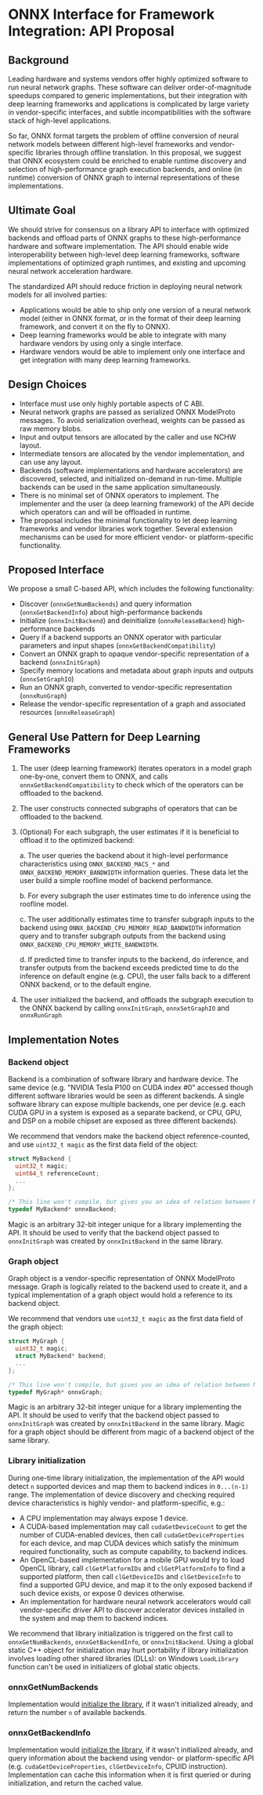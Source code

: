 # ONNX Interface for Framework Integration: API Proposal

## Background

Leading hardware and systems vendors offer highly optimized software to run neural network graphs. These software can deliver order-of-magnitude speedups compared to generic implementations, but their integration with deep learning frameworks and applications is complicated by large variety in vendor-specific interfaces, and subtle incompatibilities with the software stack of high-level applications.

So far, ONNX format targets the problem of offline conversion of neural network models between different high-level frameworks and vendor-specific libraries through offline translation. In this proposal, we suggest that ONNX ecosystem could be enriched to enable runtime discovery and selection of high-performance graph execution backends, and online (in runtime) conversion of ONNX graph to internal representations of these implementations.

## Ultimate Goal

We should strive for consensus on a library API to interface with optimized backends and offload parts of ONNX graphs to these high-performance hardware and software implementation. The API should enable wide interoperability between high-level deep learning frameworks, software implementations of optimized graph runtimes, and existing and upcoming neural network acceleration hardware.

The standardized API should reduce friction in deploying neural network models for all involved parties:
- Applications would be able to ship only one version of a neural network model (either in ONNX format, or in the format of their deep learning framework, and convert it on the fly to ONNX).
- Deep learning frameworks would be able to integrate with many hardware vendors by using only a single interface.
- Hardware vendors would be able to implement only one interface and get integration with many deep learning frameworks.

## Design Choices

- Interface must use only highly portable aspects of C ABI.
- Neural network graphs are passed as serialized ONNX ModelProto messages. To avoid serialization overhead, weights can be passed as raw memory blobs.
- Input and output tensors are allocated by the caller and use NCHW layout.
- Intermediate tensors are allocated by the vendor implementation, and can use any layout.
- Backends (software implementations and hardware accelerators) are discovered, selected, and initialized on-demand in run-time. Multiple backends can be used in the same application simultaneously.
- There is no minimal set of ONNX operators to implement. The implementer and the user (a deep learning framework) of the API decide which operators can and will be offloaded in runtime.
- The proposal includes the minimal functionality to let deep learning frameworks and vendor libraries work together. Several extension mechanisms can be used for more efficient vendor- or platform-specific functionality.

## Proposed Interface

We propose a small C-based API, which includes the following functionality:

* Discover (`onnxGetNumBackends`) and query information (`onnxGetBackendInfo`) about high-performance backends
* Initialize (`onnxInitBackend`) and deinitialize (`onnxReleaseBackend`) high-performance backends
* Query if a backend supports an ONNX operator with particular parameters and input shapes (`onnxGetBackendCompatibility`)
* Convert an ONNX graph to opaque vendor-specific representation of a backend (`onnxInitGraph`)
* Specify memory locations and metadata about graph inputs and outputs (`onnxSetGraphIO`)
* Run an ONNX graph, converted to vendor-specific representation (`onnxRunGraph`)
* Release the vendor-specific representation of a graph and associated resources (`onnxReleaseGraph`)

## General Use Pattern for Deep Learning Frameworks

1. The user (deep learning framework) iterates operators in a model graph one-by-one, convert them to ONNX, and calls `onnxGetBackendCompatibility` to check which of the operators can be offloaded to the backend.
2. The user constructs connected subgraphs of operators that can be offloaded to the backend.
3. (Optional) For each subgraph, the user estimates if it is beneficial to offload it to the optimized backend:

    a. The user queries the backend about it high-level performance characteristics using `ONNX_BACKEND_MACS_*` and `ONNX_BACKEND_MEMORY_BANDWIDTH` information queries. These data let the user build a simple roofline model of backend performance.

    b. For every subgraph the user estimates time to do inference using the roofline model.

    c. The user additionally estimates time to transfer subgraph inputs to the backend using `ONNX_BACKEND_CPU_MEMORY_READ_BANDWIDTH` information query and to transfer subgraph outputs from the backend using `ONNX_BACKEND_CPU_MEMORY_WRITE_BANDWIDTH`. 

    d. If predicted time to transfer inputs to the backend, do inference, and transfer outputs from the backend exceeds predicted time to do the inference on default engine (e.g. CPU), the user falls back to a different ONNX backend, or to the default engine.


4. The user initialized the backend, and offloads the subgraph execution to the ONNX backend by calling `onnxInitGraph`, `onnxSetGraphIO` and `onnxRunGraph`

## Implementation Notes

### Backend object

Backend is a combination of software library and hardware device. The same device (e.g. "NVIDIA Tesla P100 on CUDA index #0" accessed though different software libraries would be seen as different backends. A single software library can expose multiple backends, one per device  (e.g. each CUDA GPU in a system is exposed as a separate backend, or CPU, GPU, and DSP on a mobile chipset are exposed as three different backends).

We recommend that vendors make the backend object reference-counted, and use `uint32_t magic` as the first data field of the object:

```c
struct MyBackend {
  uint32_t magic;
  uint64_t referenceCount;
  ...
};

/* This line won't compile, but gives you an idea of relation between MyBackend structure and onnxBackend type. */
typedef MyBackend* onnxBackend;
```

Magic is an arbitrary 32-bit integer unique for a library implementing the API. It should be used to verify that the backend object passed to `onnxInitGraph` was created by `onnxInitBackend` in the same library.

### Graph object

Graph object is a vendor-specific representation of ONNX ModelProto message. Graph is logically related to the backend used to create it, and a typical implementation of a graph object would hold a reference to its backend object.

We recommend that vendors use `uint32_t magic` as the first data field of the graph object:

```c
struct MyGraph {
  uint32_t magic;
  struct MyBackend* backend;
  ...
};

/* This line won't compile, but gives you an idea of relation between MyGraph structure and onnxGraph type. */
typedef MyGraph* onnxGraph;
```

Magic is an arbitrary 32-bit integer unique for a library implementing the API. It should be used to verify that the backend object passed to `onnxInitGraph` was created by `onnxInitBackend` in the same library. Magic for a graph object should be different from magic of a backend object of the same library.

### Library initialization

During one-time library initialization, the implementation of the API would detect `n` supported devices and map them to backend indices in `0...(n-1)` range. The implementation of device discovery and checking required device characteristics is highly vendor- and platform-specific, e.g.:
- A CPU implementation may always expose 1 device.
- A CUDA-based implementation may call `cudaGetDeviceCount` to get the number of CUDA-enabled devices, then 
 call `cudaGetDeviceProperties` for each device, and map CUDA devices which satisfy the minimum required functionality, such as compute capability, to backend indices.
- An OpenCL-based implementation for a mobile GPU would try to load OpenCL library, call `clGetPlatformIDs` and `clGetPlatformInfo` to find a supported platform, then call `clGetDeviceIDs` and `clGetDeviceInfo` to find a supported GPU device, and map it to the only exposed backend if such device exists, or expose 0 devices otherwise.
- An implementation for hardware neural network accelerators would call vendor-specific driver API to discover accelerator devices installed in the system and map them to backend indices.

We recommend that library initialization is triggered on the first call to `onnxGetNumBackends`, `onnxGetBackendInfo`, or `onnxInitBackend`. Using a global static C++ object for initialization may hurt portability if library initialization involves loading other shared libraries (DLLs): on Windows `LoadLibrary` function can't be used in initializers of global static objects.

### onnxGetNumBackends

Implementation would [initialize the library](#library-initialization), if it wasn't initialized already, and return the number `n` of available backends.

### onnxGetBackendInfo

Implementation would [initialize the library](#library-initialization), if it wasn't initialized already, and query information about the backend using vendor- or platform-specific API (e.g. `cudaGetDeviceProperties`, `clGetDeviceInfo`, CPUID instruction). Implementation can cache this information when it is first queried or during initialization, and return the cached value.
